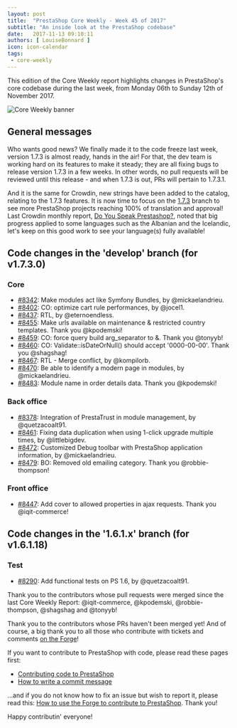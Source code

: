 ```yaml
---
layout: post
title:  "PrestaShop Core Weekly - Week 45 of 2017"
subtitle: "An inside look at the PrestaShop codebase"
date:   2017-11-13 09:10:11
authors: [ LouiseBonnard ]
icon: icon-calendar
tags:
 - core-weekly
---
```


This edition of the Core Weekly report highlights changes in PrestaShop's core codebase during the last week, from Monday 06th to Sunday 12th of November 2017.

![Core Weekly banner](/assets/images/2017/04/core_weekly_banner.jpg)


## General messages

Who wants good news? We finally made it to the code freeze last week, version 1.7.3 is almost ready, hands in the air! For that, the dev team is working hard on its features to make it steady; they are all fixing bugs to release version 1.7.3 in a few weeks. In other words, no pull requests will be reviewed until this release - and when 1.7.3 is out, PRs will pertain to 1.7.3.1.

And it is the same for Crowdin, new strings have been added to the catalog, relating to the 1.7.3 features. It is now time to focus on the [1.7.3](https://crowdin.com/project/prestashop-official) branch to see more PrestaShop projects reaching 100% of translation and approval! Last Crowdin monthly report, [Do You Speak Prestashop?](http://build.prestashop.com/news/do-you-speak-prestashop-october-2017), noted that big progress applied to some languages such as the Albanian and the Icelandic, let's keep on this good work to see your language(s) fully available!


## Code changes in the 'develop' branch (for v1.7.3.0)

### Core

* [#8342](https://github.com/PrestaShop/PrestaShop/pull/8342): Make modules act like Symfony Bundles, by @mickaelandrieu.
* [#8402](https://github.com/PrestaShop/PrestaShop/pull/8402): CO: optimize cart rule performances, by @jocel1.
* [#8437](https://github.com/PrestaShop/PrestaShop/pull/8437): RTL, by @eternoendless.
* [#8455](https://github.com/PrestaShop/PrestaShop/pull/8455): Make urls available on maintenance & restricted country templates. Thank you @kpodemski!
* [#8459](https://github.com/PrestaShop/PrestaShop/pull/8459): CO: force query build arg_separator to &. Thank you @tonyyb!
* [#8460](https://github.com/PrestaShop/PrestaShop/pull/8460): CO: Validate::isDateOrNull() should accept '0000-00-00'. Thank you @shagshag!
* [#8467](https://github.com/PrestaShop/PrestaShop/pull/8467): RTL - Merge conflict, by @kompilorb.
* [#8470](https://github.com/PrestaShop/PrestaShop/pull/8470): Be able to identify a modern page in modules, by @mickaelandrieu.
* [#8483](https://github.com/PrestaShop/PrestaShop/pull/8483): Module name in order details data. Thank you @kpodemski!


### Back office

* [#8378](https://github.com/PrestaShop/PrestaShop/pull/8378): Integration of PrestaTrust in module management, by @quetzacoalt91.
* [#8461](https://github.com/PrestaShop/PrestaShop/pull/8461): Fixing data duplication when using 1-click upgrade multiple times, by @littlebigdev.
* [#8472](https://github.com/PrestaShop/PrestaShop/pull/8472): Customized Debug toolbar with PrestaShop application information, by @mickaelandrieu.
* [#8479](https://github.com/PrestaShop/PrestaShop/pull/8479): BO: Removed old emailing category. Thank you @robbie-thompson!


### Front office

* [#8447](https://github.com/PrestaShop/PrestaShop/pull/8447): Add cover to allowed properties in ajax requests. Thank you @iqit-commerce!


## Code changes in the '1.6.1.x' branch (for v1.6.1.18)

### Test

* [#8290](https://github.com/PrestaShop/PrestaShop/pull/8290): Add functional tests on PS 1.6, by @quetzacoalt91.


Thank you to the contributors whose pull requests were merged since the last Core Weekly Report: @iqit-commerce, @kpodemski, @robbie-thompson, @shagshag and @tonyyb!

Thank you to the contributors whose PRs haven't been merged yet! And of course, a big thank you to all those who contribute with tickets and comments [on the Forge](http://forge.prestashop.com/)!

If you want to contribute to PrestaShop with code, please read these pages first:

 * [Contributing code to PrestaShop](http://doc.prestashop.com/display/PS16/Contributing+code+to+PrestaShop)
 * [How to write a commit message](http://doc.prestashop.com/display/PS16/How+to+write+a+commit+message)

...and if you do not know how to fix an issue but wish to report it, please read this: [How to use the Forge to contribute to PrestaShop](http://doc.prestashop.com/display/PS16/How+to+use+the+Forge+to+contribute+to+PrestaShop). Thank you!

Happy contributin' everyone!
